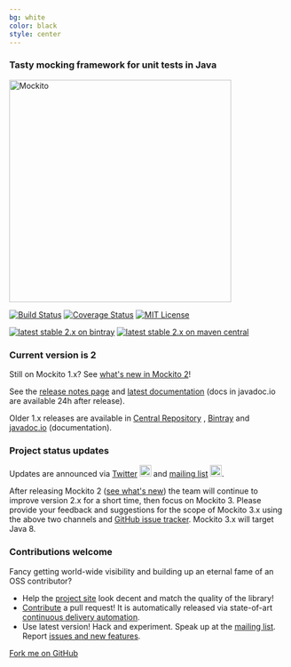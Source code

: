 ```yaml
---
bg: white
color: black
style: center
---
```

### Tasty mocking framework for unit tests in Java

<img alt="Mockito" src="https://github.com/mockito/mockito.github.io/raw/master/img/logo%402x.png" width="400">


<div markdown="1">

[![Build Status](https://travis-ci.org/mockito/mockito.svg?branch=release/2.x)](https://travis-ci.org/mockito/mockito)
[![Coverage Status](https://img.shields.io/codecov/c/github/mockito/mockito.svg)](https://codecov.io/github/mockito/mockito)
[![MIT License](http://img.shields.io/badge/license-MIT-green.svg)](https://github.com/mockito/mockito/blob/master/LICENSE)

[![latest stable 2.x on bintray](https://img.shields.io/badge/Download-2.2.5-blue.svg)](https://bintray.com/mockito/maven/mockito/2.2.5/view)
[![latest stable 2.x on maven central](https://img.shields.io/badge/maven%20central-2.2.5-brightgreen.svg)](http://search.maven.org/#artifactdetails|org.mockito|mockito-core|2.2.5|)

</div>






### Current version is <strong>2</strong>

Still on Mockito 1.x? See [what's new in Mockito 2](https://github.com/mockito/mockito/wiki/What%27s-new-in-Mockito-2)!

See the [release notes page](https://github.com/mockito/mockito/blob/release/2.x/doc/release-notes/official.md)
and [latest documentation](http://javadoc.io/page/org.mockito/mockito-core/latest/org/mockito/Mockito.html)
(docs in javadoc.io are available 24h after release). 

Older 1.x releases are available in [Central Repository](http://search.maven.org/#artifactdetails%7Corg.mockito%7Cmockito-core%7C1.10.19%7C)
, [Bintray](https://bintray.com/mockito/maven/mockito/1.10.19/view) and [javadoc.io](http://www.javadoc.io/doc/org.mockito/mockito-core/1.10.19) (documentation).

### Project status updates

Updates are announced via [Twitter](https://twitter.com/mockitojava) <img alt="Twitter logo" src="https://g.twimg.com/dev/img/marketing/twitter-for-websites/header-logo.png" width="21" height="21"> and [mailing list] <img alt="Google Groups" src="https://groups.google.com/forum/favicon.ico" width="21" height="21">.

After releasing Mockito 2 (<a href="https://github.com/mockito/mockito/wiki/What%27s-new-in-Mockito-2">see what's new</a>) the team will continue to improve version 2.x for a short time, then focus on Mockito 3.
Please provide your feedback and suggestions for the scope of Mockito 3.x using the above two channels and <a href="https://github.com/mockito/mockito/issues">GitHub issue tracker</a>.
Mockito 3.x will target Java 8.

### Contributions welcome

Fancy getting world-wide visibility and building up an eternal fame of an OSS contributor?

* Help the [project site](https://github.com/mockito/mockito.github.io) look decent and match the quality of the library!
* [Contribute](https://github.com/mockito/mockito/blob/master/.github/CONTRIBUTING.md) a pull request! It is automatically released via state-of-art [continuous delivery automation](http://szczepiq.blogspot.com/2014_08_01_archive.html).
* Use latest version! Hack and experiment. Speak up at the [mailing list]. Report [issues and new features](https://github.com/mockito/mockito/issues).

<span id="forkongithub">
  <a href="{{ site.source_link }}" class="bg-green">
    Fork me on GitHub
  </a>
</span>


[mailing list]: https://groups.google.com/group/mockito
